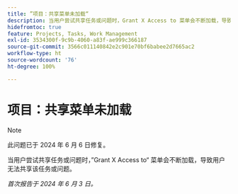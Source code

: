 ```yaml
---
title: ”项目：共享菜单未加载“
description: 当用户尝试共享任务或问题时，Grant X Access to 菜单会不断加载，导致用户无法共享该任务或问题。
hidefromtoc: true
feature: Projects, Tasks, Work Management
exl-id: 3534300f-9c9b-4060-a83f-ae999c366187
source-git-commit: 3566c011140842e2c901e70bf6babee2d7665ac2
workflow-type: ht
source-wordcount: '76'
ht-degree: 100%

---
```


# 项目：共享菜单未加载

>[!NOTE]
>
>此问题已于 2024 年 6 月 6 日修复。

当用户尝试共享任务或问题时，”Grant X Access to“ 菜单会不断加载，导致用户无法共享该任务或问题。

_首次报告于 2024 年 6 月 3 日。_
